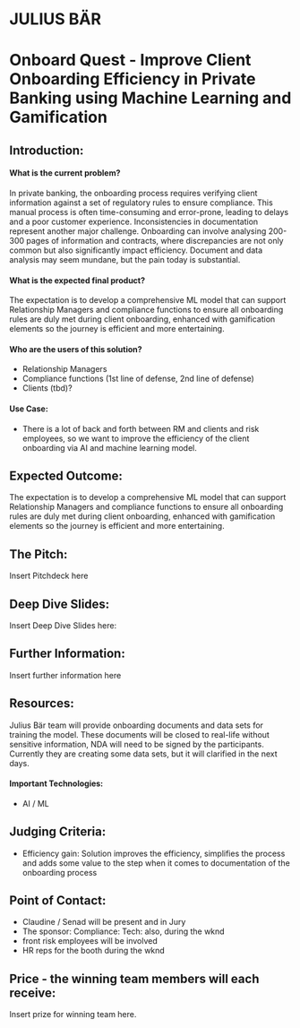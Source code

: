# JULIUS BÄR
# Onboard Quest - Improve Client Onboarding Efficiency in Private Banking using Machine Learning and Gamification

## Introduction:

#### What is the current problem?
In private banking, the onboarding process requires verifying client information against a set of regulatory rules to ensure compliance. This manual process is often time-consuming and error-prone, leading to delays and a poor customer experience. Inconsistencies in documentation represent another major challenge. Onboarding can involve analysing 200-300 pages of information and contracts, where discrepancies are not only common but also significantly impact efficiency. Document and data analysis may seem mundane, but the pain today is substantial. 

#### What is the expected final product?
The expectation is to develop a comprehensive ML model that can support Relationship Managers and compliance functions to ensure all onboarding rules are duly met during client onboarding, enhanced with gamification elements so the journey is efficient and more entertaining. 

#### Who are the users of this solution?
* Relationship Managers
* Compliance functions (1st line of defense, 2nd line of defense) 
* Clients (tbd)?

#### Use Case: 
* There is a lot of back and forth between RM and clients and risk employees, so we want to improve the efficiency of the client onboarding via AI and machine learning model. 

## Expected Outcome:

The expectation is to develop a comprehensive ML model that can support Relationship Managers and compliance functions to ensure all onboarding rules are duly met during client onboarding, enhanced with gamification elements so the journey is efficient and more entertaining. 

## The Pitch:

Insert Pitchdeck here

## Deep Dive Slides:

Insert Deep Dive Slides here:

## Further Information:

Insert further information here

## Resources:

Julius Bär team will provide onboarding documents and data sets for training the model. These documents will be closed to real-life without sensitive information, NDA will need to be signed by the participants. Currently they are creating some data sets, but it will clarified in the next days. 
#### Important Technologies: 
* AI / ML

## Judging Criteria:

* Efficiency gain: Solution improves the efficiency, simplifies the process and adds some value to the step when it comes to documentation of the onboarding process  

## Point of Contact:

*	Claudine / Senad will be present and in Jury
*	The sponsor: Compliance: Tech: also, during the wknd 
*	front risk employees will be involved
*	HR reps for the booth during the wknd


## Price - the winning team members will each receive:

Insert prize for winning team here.
